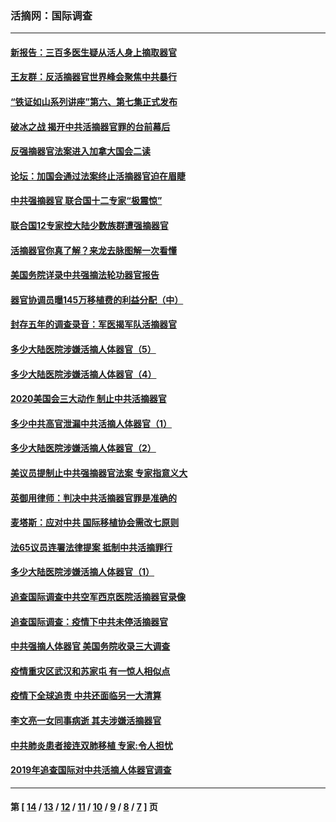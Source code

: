 ### 活摘网：国际调查
---
#### [新报告：三百多医生疑从活人身上摘取器官](../../pages/nf5947/n13703044.md?04110430) 
#### [王友群：反活摘器官世界峰会聚焦中共暴行](../../pages/nf5947/n13250738.md?04110430) 
#### [“铁证如山系列讲座”第六、第七集正式发布](../../pages/nf5947/n13106287.md?04110430) 
#### [破冰之战 揭开中共活摘器官罪的台前幕后](../../pages/nf5947/n13082457.md?04110430) 
#### [反强摘器官法案进入加拿大国会二读](../../pages/nf5947/n13033450.md?04110430) 
#### [论坛：加国会通过法案终止活摘器官迫在眉睫](../../pages/nf5947/n13029839.md?04110430) 
#### [中共强摘器官 联合国十二专家“极震惊”](../../pages/nf5947/n13024313.md?04110430) 
#### [联合国12专家控大陆少数族群遭强摘器官](../../pages/nf5947/n13023877.md?04110430) 
#### [活摘器官你真了解？来龙去脉图解一次看懂](../../pages/nf5947/n13013820.md?04110430) 
#### [美国务院详录中共强摘法轮功器官报告](../../pages/nf5947/n12944519.md?04110430) 
#### [器官协调员曝145万移植费的利益分配（中）](../../pages/nf5947/n12894547.md?04110430) 
#### [封存五年的调查录音：军医揭军队活摘器官](../../pages/nf5947/n12798692.md?04110430) 
#### [多少大陆医院涉嫌活摘人体器官（5）](../../pages/nf5947/n12768383.md?04110430) 
#### [多少大陆医院涉嫌活摘人体器官（4）](../../pages/nf5947/n12664434.md?04110430) 
#### [2020美国会三大动作 制止中共活摘器官](../../pages/nf5947/n12682004.md?04110430) 
#### [多少中共高官泄漏中共活摘人体器官（1）](../../pages/nf5947/n12671234.md?04110430) 
#### [多少大陆医院涉嫌活摘人体器官（2）](../../pages/nf5947/n12655589.md?04110430) 
#### [美议员提制止中共强摘器官法案 专家指意义大](../../pages/nf5947/n12630561.md?04110430) 
#### [英御用律师：判决中共活摘器官罪是准确的](../../pages/nf5947/n12580740.md?04110430) 
#### [麦塔斯：应对中共 国际移植协会需改七原则](../../pages/nf5947/n12514711.md?04110430) 
#### [法65议员连署法律提案 抵制中共活摘罪行](../../pages/nf5947/n12437047.md?04110430) 
#### [多少大陆医院涉嫌活摘人体器官（1）](../../pages/nf5947/n12414284.md?04110430) 
#### [追查国际调查中共空军西京医院活摘器官录像](../../pages/nf5947/n12348837.md?04110430) 
#### [追查国际调查：疫情下中共未停活摘器官](../../pages/nf5947/n12273415.md?04110430) 
#### [中共强摘人体器官 美国务院收录三大调查](../../pages/nf5947/n12181488.md?04110430) 
#### [疫情重灾区武汉和苏家屯 有一惊人相似点](../../pages/nf5947/n12150824.md?04110430) 
#### [疫情下全球追责 中共还面临另一大清算](../../pages/nf5947/n12070397.md?04110430) 
#### [李文亮一女同事病逝 其夫涉嫌活摘器官](../../pages/nf5947/n11957882.md?04110430) 
#### [中共肺炎患者接连双肺移植 专家:令人担忧](../../pages/nf5947/n11945516.md?04110430) 
#### [2019年追查国际对中共活摘人体器官调查](../../pages/nf5947/n11917733.md?04110430) 

---
#### 第 [ [14](./14.md?04110430) / [13](./13.md?04110430) / [12](./12.md?04110430) / [11](./11.md?04110430) / [10](./10.md?04110430) / [9](./9.md?04110430) / [8](./8.md?04110430) / [7](./7.md?04110430) ] 页
